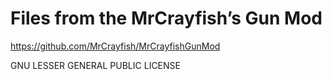 # Files from the MrCrayfish’s Gun Mod

https://github.com/MrCrayfish/MrCrayfishGunMod

GNU LESSER GENERAL PUBLIC LICENSE